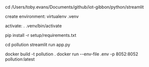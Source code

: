 
cd /Users/toby.evans/Documents/github/iot-gibbon/python/streamlit

create environment:
virtualenv .venv


activate:
. .venv/bin/activate

pip install -r setup/requirements.txt             


cd pollution 
streamlit run app.py   



docker build -t pollution .
docker run --env-file .env   -p 8052:8052  pollution:latest
